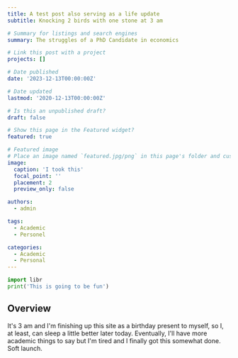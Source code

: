```yaml
---
title: A test post also serving as a life update
subtitle: Knocking 2 birds with one stone at 3 am

# Summary for listings and search engines
summary: The struggles of a PhD Candidate in economics

# Link this post with a project
projects: []

# Date published
date: '2023-12-13T00:00:00Z'

# Date updated
lastmod: '2020-12-13T00:00:00Z'

# Is this an unpublished draft?
draft: false

# Show this page in the Featured widget?
featured: true

# Featured image
# Place an image named `featured.jpg/png` in this page's folder and customize its options here.
image:
  caption: 'I took this'
  focal_point: ''
  placement: 2
  preview_only: false

authors:
  - admin

tags:
  - Academic
  - Personel

categories:
  - Academic
  - Personal
---
```


```python
import libr
print('This is going to be fun')
```

## Overview

It's 3 am and I'm finishing up this site as a birthday present to myself, so I, at least, can sleep a little better later today. Eventually, I'll have more academic things to say but I'm tired and I finally got this somewhat done. Soft launch. 


